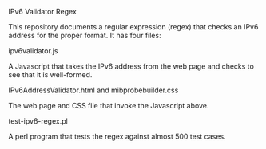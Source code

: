 IPv6 Validator Regex

This repository documents a regular expression (regex) that checks an IPv6 address for the proper format. It has four files:

ipv6validator.js

A Javascript that takes the IPv6 address from the web page and checks to see that it is well-formed. 

IPv6AddressValidator.html and
mibprobebuilder.css

The web page and CSS file that invoke the Javascript above.

test-ipv6-regex.pl

A perl program that tests the regex against almost 500 test cases.
